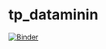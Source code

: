 # tp_dataminin
[![Binder](https://mybinder.org/badge_logo.svg)](https://mybinder.org/v2/gh/haifazrelli/tp_dataminin.git/main?filepath=clustering.ipynb)
